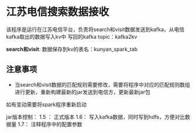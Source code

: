 # 江苏电信搜索数据接收
该程序是运行在江苏电信平台，负责将search和visit数据发送到kafka，从电信kafka取出的数据写入kv中
写回的kafka topic：kafka2kv

**search和visit**: 数据保存到kv的表名：kunyan_spark_tab

## 注意事项

* 当search和visit数据的匹配规则需要修改，需要将程序中对应的匹配规则数组进行更新，重新构建最新的jar发送到电信方，更新最新jar包

如有变动需要将spark程序重新启动

jar版本控制：
1.5 ： 正式版本
1.6： 写入kafka数据，同时写到hdfs，方便对比数据量
1.7： 注释程序中的配置参数